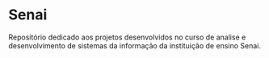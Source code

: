 # Senai
Repositório dedicado aos projetos desenvolvidos no curso de analise e desenvolvimento de sistemas da informação da instituição de ensino Senai.
